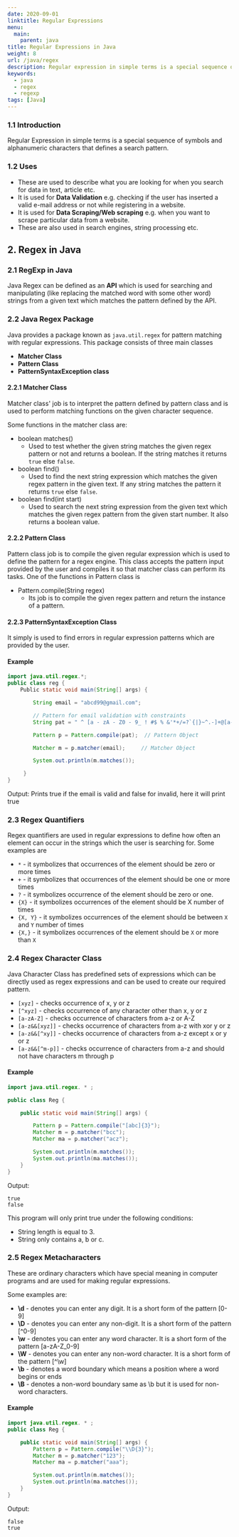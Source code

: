 ```yaml
---
date: 2020-09-01
linktitle: Regular Expressions
menu:
  main:
    parent: java
title: Regular Expressions in Java
weight: 8
url: /java/regex
description: Regular expression in simple terms is a special sequence of symbols and alphanumeric characters that defines a search pattern.
keywords:
  - java
  - regex
  - regexp
tags: [Java]  
---
```

### 1.1 Introduction
Regular Expression in simple terms is a special sequence of symbols and alphanumeric characters that defines a search pattern.

### 1.2 Uses
- These are used to describe what you are looking for when you search for data in text, article etc.      
- It is used for **Data Validation** e.g. checking if the user has inserted a valid e-mail address or not while registering in a website.
- It is used for **Data Scraping/Web scraping** e.g. when you want to scrape particular data from a website.
- These are also used in search engines, string processing etc.

## 2. Regex in Java
### 2.1 RegExp in Java
Java Regex can be defined as an **API** which is used for searching and manipulating (like replacing the matched word with some other word) strings from a given text which matches the pattern defined by the API.

### 2.2 Java Regex Package
Java provides a package known as `java.util.regex` for pattern matching with regular expressions. This package consists of three main classes

- **Matcher Class**
- **Pattern Class**
- **PatternSyntaxException class**

#### 2.2.1 Matcher Class
Matcher class' job is to interpret the pattern defined by pattern class and is used to perform matching functions on the given character sequence.

Some functions in the matcher class are:

- boolean matches()
  - Used to test whether the given string matches the given regex pattern or not and returns a boolean. If the string matches it returns `true` else `false`.
- boolean find()
  - Used to find the next string expression which matches the given regex pattern in the given text. If any string matches the pattern it returns `true` else `false`.
- boolean find(int start)
  - Used to search the next string expression from the given text which matches the given regex pattern from the given start number. It also returns a boolean value.

#### 2.2.2 Pattern Class
Pattern class job is to compile the given regular expression which is used to define the pattern for a regex engine. This class accepts the pattern input provided by the user and compiles it so that matcher class can perform its tasks. One of the functions in Pattern class is

- Pattern.compile(String regex)
  - Its job is to compile the given regex pattern and return the instance of a pattern.

#### 2.2.3 PatternSyntaxException Class
It simply is used to find errors in regular expression patterns which are provided by the user.

#### Example
```java
import java.util.regex.*;
public class reg {
	Public static void main(String[] args) {

		String email = "abcd99@gmail.com";

		// Pattern for email validation with constraints
		String pat = " ^ [a - zA - Z0 - 9_ ! #$ % &'*+/=?`{|}~^.-]+@[a-zA-Z0-9.-]+$";  

		Pattern p = Pattern.compile(pat);  // Pattern Object

		Matcher m = p.matcher(email);     // Matcher Object

		System.out.println(m.matches());

     }
}
```
Output: Prints true if the email is valid and false for invalid, here it will print true
### 2.3 Regex Quantifiers
Regex quantifiers are used in regular expressions to define how often an element can occur in the strings which the user is searching for.
Some examples are

- `*` - it symbolizes that occurrences of the element should be zero or more times
- `+` - it symbolizes that occurrences of the element should be one or more times
- `?` - it symbolizes occurrence of the element should be zero or one.
- `{X}` - it symbolizes occurrences of the element should be X number of times
- `{X, Y}` - it symbolizes occurrences of the element should be between `X` and `Y` number of times
- `{X,}` - it symbolizes occurrences of the element should be `X` or more than `X`

### 2.4 Regex Character Class
Java Character Class has predefined sets of expressions which can be directly used as regex expressions and can be used to create our required pattern.

- `[xyz]` - checks occurrence of x, y or z
- `[^xyz]` - checks occurrence of  any character other than x, y or z
- `[a-zA-Z]` - checks occurrence of characters from a-z or A-Z
- `[a-z&&[xyz]]` - checks occurrence of characters from a-z with xor y or z
- `[a-z&&[^xy]]` - checks occurrence of characters from a-z except x or y or z
- `[a-z&&[^m-p]]` - checks occurrence of characters from a-z and should not have characters m through p

#### Example
```java
import java.util.regex. * ;

public class Reg {

	public static void main(String[] args) {

		Pattern p = Pattern.compile("[abc]{3}");
		Matcher m = p.matcher("bcc");
		Matcher ma = p.matcher("acz");

		System.out.println(m.matches());
		System.out.println(ma.matches());
	}
}
```
Output: 
```
true
false
```
This program will only print true under the following conditions:

- String length is equal to 3.
- String only contains a, b or c.

### 2.5 Regex Metacharacters
These are ordinary characters which have special meaning in computer programs and are used for making regular expressions.  

Some examples are:

- **\d** - denotes you can enter any digit. It is a short form of the pattern [0-9]
- **\D** - denotes you can enter any non-digit. It is a short form of the pattern [^0-9]
- **\w** - denotes you can enter any word character. It is a short form of the pattern [a-zA-Z_0-9]
- **\W** - denotes you can enter any non-word character. It is a short form of the pattern [^\w]
- **\b** - denotes a word boundary which means a position where a word begins or ends
- **\B** - denotes a non-word boundary same as \b but it is used for non-word characters.

#### Example
```java
import java.util.regex. * ;
public class Reg {

	public static void main(String[] args) {
		Pattern p = Pattern.compile("\\D{3}");
		Matcher m = p.matcher("123");
		Matcher ma = p.matcher("aaa");

		System.out.println(m.matches());
		System.out.println(ma.matches());
	}
}
```
Output: 
```
false
true
```
